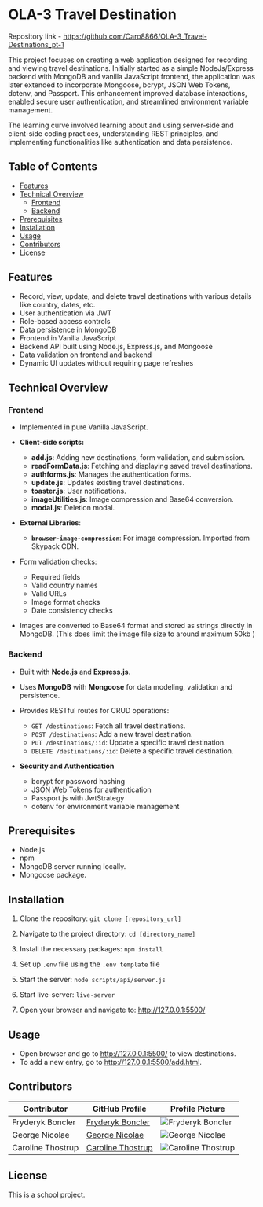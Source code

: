 # OLA-3 Travel Destination

Repository link - https://github.com/Caro8866/OLA-3_Travel-Destinations_pt-1

This project focuses on creating a web application designed for recording and viewing travel destinations. Initially started as a simple NodeJs/Express backend with MongoDB and vanilla JavaScript frontend, the application was later extended to incorporate Mongoose, bcrypt, JSON Web Tokens, dotenv, and Passport. This enhancement improved database interactions, enabled secure user authentication, and streamlined environment variable management.

The learning curve involved learning about and using server-side and client-side coding practices, understanding REST principles, and implementing functionalities like authentication and data persistence.

## Table of Contents

- [Features](#features)
- [Technical Overview](#technical-overview)
  - [Frontend](#frontend)
  - [Backend](#backend)
- [Prerequisites](#prerequisites)
- [Installation](#installation)
- [Usage](#usage)
- [Contributors](#contributors)
- [License](#license)


## Features

- Record, view, update, and delete travel destinations with various details like country, dates, etc.
- User authentication via JWT
- Role-based access controls
- Data persistence in MongoDB
- Frontend in Vanilla JavaScript
- Backend API built using Node.js, Express.js, and Mongoose
- Data validation on frontend and backend
- Dynamic UI updates without requiring page refreshes

## Technical Overview

### Frontend

- Implemented in pure Vanilla JavaScript.
- **Client-side scripts:**
  - **add.js**: Adding new destinations, form validation, and submission.
  - **readFormData.js**: Fetching and displaying saved travel destinations.
  - **authforms.js**: Manages the authentication forms.
  - **update.js**: Updates existing travel destinations.
  - **toaster.js**: User notifications.
  - **imageUtilities.js**: Image compression and Base64 conversion.
  - **modal.js**: Deletion modal.

- **External Libraries**:
  - **`browser-image-compression`**: For image compression. Imported from Skypack CDN.

- Form validation checks:
  - Required fields
  - Valid country names
  - Valid URLs
  - Image format checks
  - Date consistency checks
- Images are converted to Base64 format and stored as strings directly in MongoDB. (This does limit the image file size to around maximum 50kb )


### Backend

- Built with **Node.js** and **Express.js**.
- Uses **MongoDB** with **Mongoose** for data modeling, validation and persistence.
- Provides RESTful routes for CRUD operations:
  - `GET /destinations`: Fetch all travel destinations.
  - `POST /destinations`: Add a new travel destination.
  - `PUT /destinations/:id`: Update a specific travel destination.
  - `DELETE /destinations/:id`: Delete a specific travel destination.

- **Security and Authentication**  
  - bcrypt for password hashing
  - JSON Web Tokens for authentication
  - Passport.js with JwtStrategy
  - dotenv for environment variable management


## Prerequisites

- Node.js
- npm
- MongoDB server running locally.
- Mongoose package.

## Installation

1. Clone the repository:
   `git clone [repository_url]`
  
2. Navigate to the project directory:
   `cd [directory_name]`

3. Install the necessary packages:
   `npm install`
4. Set up `.env` file using the `.env template` file

5. Start the server:
   `node scripts/api/server.js`
   
6. Start live-server:
   `live-server`

7. Open your browser and navigate to:
   http://127.0.0.1:5500/


## Usage

- Open browser and go to http://127.0.0.1:5500/ to view destinations.
- To add a new entry, go to http://127.0.0.1:5500/add.html.


## Contributors

| Contributor       | GitHub Profile                                              | Profile Picture                                                       |
| ----------------- | ------------------------------------------------------------ | ------------------------------------------------------------ |
| Fryderyk Boncler   | [Fryderyk Boncler](https://github.com/relcnob)               | <img src="https://github.com/relcnob.png?size=80" alt="Fryderyk Boncler">  |
| George Nicolae    | [George Nicolae](https://github.com/ngeorge07)               | <img src="https://github.com/ngeorge07.png?size=80" alt="George Nicolae">  |
| Caroline Thostrup | [Caroline Thostrup](https://github.com/caro8866)             | <img src="https://github.com/caro8866.png?size=80" alt="Caroline Thostrup"> |



## License

This is a school project.
